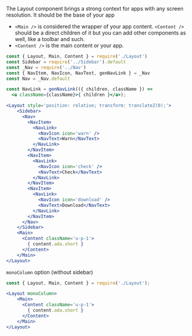The Layout component brings a strong context for apps with any screen resolution. It should be the base of your app

* `<Main />` is considered the wrapper of your app content. `<Content />` should be a direct children of it but you can add other components as well, like a toolbar and such.
* `<Content />` is the main content or your app.

```jsx
const { Layout, Main, Content } = require('./Layout')
const Sidebar = require('../Sidebar').default
const _Nav = require('../Nav')
const { NavItem, NavIcon, NavText, genNavLink } = _Nav
const Nav = _Nav.default

const NavLink = genNavLink(({ children, className }) =>
  <a className={className}>{ children }</a>);

<Layout style='position: relative; transform: translateZ(0);'>
    <Sidebar>
      <Nav>
        <NavItem>
          <NavLink>
            <NavIcon icon='warn' />
            <NavText>Warn</NavText>
          </NavLink>
        </NavItem>
        <NavItem>
          <NavLink>
            <NavIcon icon='check' />
            <NavText>Check</NavText>
          </NavLink>
        </NavItem>
        <NavItem>
          <NavLink>
            <NavIcon icon='download' />
            <NavText>Download</NavText>
          </NavLink>
        </NavItem>
      </Nav>
    </Sidebar>
    <Main>
      <Content className='u-p-1'>
        { content.ada.short }
      </Content>
    </Main>
</Layout>
```

`monoColumn` option (without sidebar)

```jsx
const { Layout, Main, Content } = require('./Layout');

<Layout monoColumn>
    <Main>
      <Content className='u-p-1'>
        { content.ada.short }
      </Content>
    </Main>
</Layout>
```
